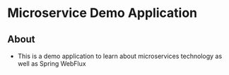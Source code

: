 # Microservice Demo Application

## About
- This is a demo application to learn about microservices technology as well as Spring WebFlux
